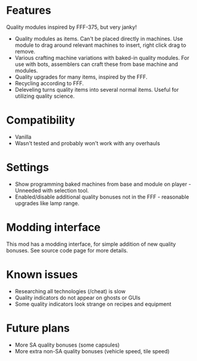 # Features

Quality modules inspired by FFF-375, but very janky!

* Quality modules as items. Can't be placed directly in machines. Use module to drag around relevant machines to insert, right click drag to remove.
* Various crafting machine variations with baked-in quality modules. For use with bots, assemblers can craft these from base machine and modules.
* Quality upgrades for many items, inspired by the FFF.
* Recycling according to FFF.
* Deleveling turns quality items into several normal items. Useful for utilizing quality science. 

# Compatibility

* Vanilla
* Wasn't tested and probably won't work with any overhauls

# Settings

* Show programming baked machines from base and module on player - Unneeded with selection tool.
* Enabled/disable additional quality bonuses not in the FFF - reasonable upgrades like lamp range.

# Modding interface

This mod has a modding interface, for simple addition of new quality bonuses. See source code page for more details. 

# Known issues

* Researching all technologies (/cheat) is slow
* Quality indicators do not appear on ghosts or GUIs
* Some quality indicators look strange on recipes and equipment

# Future plans

* More SA quality bonuses (some capsules)
* More extra non-SA quality bonuses (vehicle speed, tile speed)
